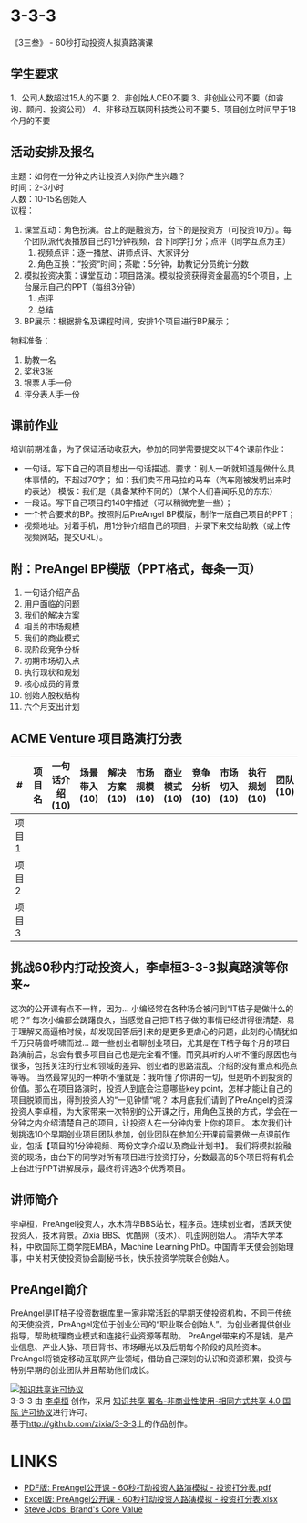 # 3-3-3
《3三叁》 - 60秒打动投资人拟真路演课

## 学生要求
1、公司人数超过15人的不要
2、非创始人CEO不要
3、非创业公司不要（如咨询、顾问、投资公司）
4、非移动互联网科技类公司不要
5、项目创立时间早于18个月的不要

## 活动安排及报名
主题：如何在一分钟之内让投资人对你产生兴趣？  
时间：2-3小时  
人数：10-15名创始人  
议程：  
1. 课堂互动：角色扮演。台上的是融资方，台下的是投资方（可投资10万）。每个团队派代表播放自己的1分钟视频，台下同学打分；点评（同学互点为主）  
    1. 视频点评：逐一播放、讲师点评、大家评分  
    2. 角色互换：“投资“时间；茶歇：5分钟，助教记分员统计分数
1. 模拟投资决策：课堂互动：项目路演。模拟投资获得资金最高的5个项目，上台展示自己的PPT（每组3分钟）
    1. 点评
    1. 总结
1. BP展示：根据排名及课程时间，安排1个项目进行BP展示；

物料准备：
1. 助教一名
1. 奖状3张
1. 银票人手一份
1. 评分表人手一份

## 课前作业
培训前期准备，为了保证活动收获大，参加的同学需要提交以下4个课前作业：
* 一句话。写下自己的项目想出一句话描述。要求：别人一听就知道是做什么具体事情的，不超过70字； 
 如：我们卖不用马拉的马车（汽车刚被发明出来时的表达）
 模版：我们是（具备某种不同的）（某个人们喜闻乐见的东东）
* 一段话。写下自己项目的140字描述（可以稍微完整一些）；
* 一个符合要求的BP。按照附后PreAngel BP模版，制作一版自己项目的PPT；
* 视频地址。对着手机，用1分钟介绍自己的项目，并录下来交给助教（或上传视频网站，提交URL）。

## 附：PreAngel BP模版（PPT格式，每条一页）
1. 一句话介绍产品
2. 用户面临的问题
3. 我们的解决方案
4. 相关的市场规模
5. 我们的商业模式
6. 现阶段竞争分析
7. 初期市场切入点
8. 执行现状和规划
9. 核心成员的背景
10. 创始人股权结构
11. 六个月支出计划

## ACME Venture 项目路演打分表

|#|项目名|一句话介绍(10)|场景带入(10)|解决方案(10)|市场规模(10)|商业模式(10)|竞争分析(10)|市场切入(10)|执行规划(10)|团队(10)|资金股权(10)|最终得分(100)|【投资金额】|
| --- | --- | --- | --- | --- | --- | --- | --- | --- | --- | --- | --- | --- | --- |
| 项目1 |  |  |  |  |  |  |  |  |  |  |  |  |  |
| 项目2 |  |  |  |  |  |  |  |  |  |  |  |  |  |
| 项目3 |  |  |  |  |  |  |  |  |  |  |  |  |  |

## 挑战60秒内打动投资人，李卓桓3-3-3拟真路演等你来~
           
这次的公开课有点不一样，因为...
小编经常在各种场合被问到“IT桔子是做什么的呢？”
每次小编都会踌躇良久，当感觉自己把IT桔子做的事情已经讲得很清楚、易于理解又高逼格时候，却发现回答后引来的是更多更虐心的问题，此刻的心情犹如千万只萌兽呼啸而过...
跟一些创业者聊创业项目，尤其是在IT桔子每个月的项目路演前后，总会有很多项目自己也是完全看不懂。而究其听的人听不懂的原因也有很多，包括关注的行业和领域的差异、创业者的思路混乱、介绍的没有重点和亮点等等。
当然最常见的一种听不懂就是：我听懂了你讲的一切，但是听不到投资的价值。那么在项目路演时，投资人到底会注意哪些key point，怎样才能让自己的项目脱颖而出，得到投资人的“一见钟情“呢？
本月底我们请到了PreAngel的资深投资人李卓桓，为大家带来一次特别的公开课之行，用角色互换的方式，学会在一分钟之内介绍清楚自己的项目，让投资人在一分钟内爱上你的项目。
本次我们计划挑选10个早期创业项目团队参加，创业团队在参加公开课前需要做一点课前作业，包括【项目的1分钟视频、两份文字介绍以及商业计划书】。
我们将模拟投融资的现场，由台下的同学对所有项目进行投资打分，分数最高的5个项目将有机会上台进行PPT讲解展示，最终将评选3个优秀项目。

## 讲师简介
李卓桓，PreAngel投资人，水木清华BBS站长，程序员。连续创业者，活跃天使投资人，技术背景。Zixia BBS、优酷网（技术）、叽歪网创始人。
清华大学本科，中欧国际工商学院EMBA，Machine Learning PhD。中国青年天使会创始理事，中关村天使投资协会副秘书长，快乐投资学院联合创始人。

## PreAngel简介
PreAngel是IT桔子投资数据库里一家非常活跃的早期天使投资机构，不同于传统的天使投资，PreAngel定位于创业公司的“职业联合创始人”。为创业者提供创业指导，帮助梳理商业模式和连接行业资源等帮助。
PreAngel带来的不是钱，是产业信息、产业人脉、项目背书、市场曝光以及后期每个阶段的风险资本。PreAngel将锁定移动互联网产业领域，借助自己深刻的认识和资源积累，投资与特别早期的创业团队并且帮助他们成长。

<a rel="license" href="http://creativecommons.org/licenses/by-nc-sa/4.0/"><img alt="知识共享许可协议" style="border-width:0" src="https://i.creativecommons.org/l/by-nc-sa/4.0/88x31.png" /></a><br /><span xmlns:dct="http://purl.org/dc/terms/" property="dct:title">3-3-3</span> 由 <a xmlns:cc="http://creativecommons.org/ns#" href="http://weibo.com/lizhuohuan" property="cc:attributionName" rel="cc:attributionURL">李卓桓</a> 创作，采用 <a rel="license" href="http://creativecommons.org/licenses/by-nc-sa/4.0/">知识共享 署名-非商业性使用-相同方式共享 4.0 国际 许可协议</a>进行许可。<br />基于<a xmlns:dct="http://purl.org/dc/terms/" href="http://github.com/zixia/3-3-3" rel="dct:source">http://github.com/zixia/3-3-3</a>上的作品创作。

# LINKS

* [PDF版: PreAngel公开课 - 60秒打动投资人路演模拟 - 投资打分表.pdf](https://zixia.github.io/3-3-3/downloads/PreAngel公开课%20-%2060秒打动投资人路演模拟%20-%20投资打分表.pdf)
* [Excel版: PreAngel公开课 - 60秒打动投资人路演模拟 - 投资打分表.xlsx](https://zixia.github.io/3-3-3/downloads/PreAngel公开课%20-%2060秒打动投资人路演模拟%20-%20投资打分表.xlsx)
* [Steve Jobs: Brand's Core Value](https://v.qq.com/x/page/z0550ssg6lw.html)
